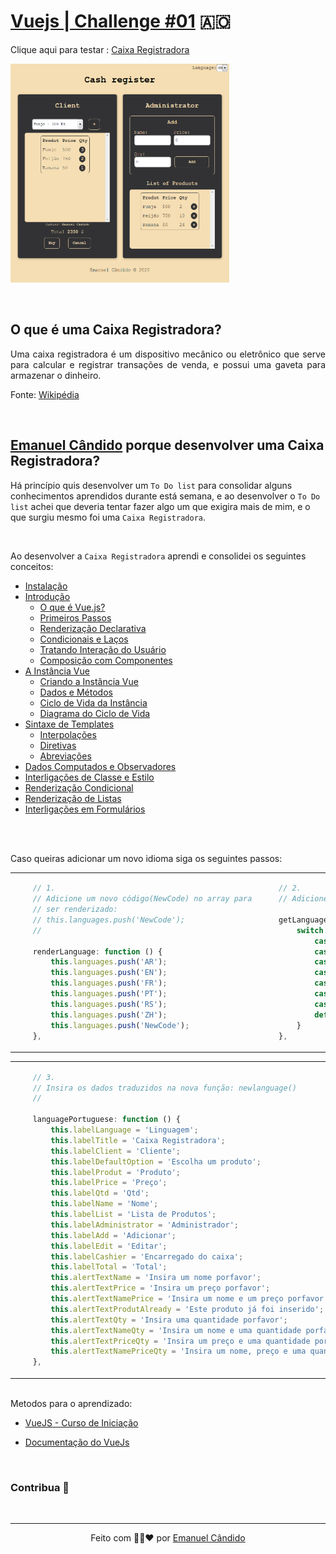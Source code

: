 # [Vuejs | Challenge #01](https://emanuelcandido-js.netlify.app/javascript/vuejs/challenges/01_cash_register/cash_register) 🇦🇴

<p align="center">

Clique aqui para testar : [Caixa Registradora](https://emanuelcandido-js.netlify.app/javascript/vuejs/joao_ribeiro/challenges/01_cash_register/cash_register)

<a href="https://emanuelcandido-js.netlify.app/javascript/vuejs/joao_ribeiro/challenges/01_cash_register/cash_register">
<img src="../00_assets/01_cash_register.png" width="350px"height="350px">
</a>

</p>

<br>

## O que é uma Caixa Registradora?

<p align="justify">
    Uma caixa registradora é um dispositivo mecânico ou eletrônico que serve para calcular e registrar transações de venda, e possui uma gaveta para armazenar o dinheiro. 
</p>

Fonte: [Wikipédia](https://pt.wikipedia.org/wiki/Caixa_registradora)

<br>

## [Emanuel Cândido](https://emanueljosecandido.github.io/) porque desenvolver uma Caixa Registradora?

Há princípio quis desenvolver um `To Do list` para consolidar alguns conhecimentos aprendidos durante está semana, e ao desenvolver o `To Do list` achei que deveria tentar fazer algo um que exigira mais de mim, e o que surgiu mesmo foi uma `Caixa Registradora`.

<br>

Ao desenvolver a `Caixa Registradora` aprendi e consolidei os seguintes conceitos:

- [Instalação](https://br.vuejs.org/v2/guide/installation.html)
- [Introdução](https://br.vuejs.org/v2/guide/index.html)
  - [O que é Vue.js?](https://br.vuejs.org/v2/guide/index.html#O-que-e-Vue-js)
  - [Primeiros Passos](https://br.vuejs.org/v2/guide/index.html#Primeiros-Passos)
  - [Renderização Declarativa](https://br.vuejs.org/v2/guide/index.html#Renderizacao-Declarativa)
  - [Condicionais e Laços](https://br.vuejs.org/v2/guide/index.html#Condicionais-e-Lacos)
  - [Tratando Interação do Usuário](https://br.vuejs.org/v2/guide/index.html#Tratando-Interacao-do-Usuario)
  - [Composição com Componentes](https://br.vuejs.org/v2/guide/index.html#Composicao-com-Componentes)
- [A Instância Vue](https://br.vuejs.org/v2/guide/instance.html)
  - [Criando a Instância Vue](https://br.vuejs.org/v2/guide/instance.html#Criando-a-Instancia-Vue)
  - [Dados e Métodos](https://br.vuejs.org/v2/guide/instance.html#Dados-e-Metodos)
  - [Ciclo de Vida da Instância](https://br.vuejs.org/v2/guide/instance.html#Ciclo-de-Vida-da-Instancia)
  - [Diagrama do Ciclo de Vida](https://br.vuejs.org/v2/guide/instance.html#Diagrama-do-Ciclo-de-Vida)
- [Sintaxe de Templates](https://br.vuejs.org/v2/guide/syntax.html)
  - [Interpolações](https://br.vuejs.org/v2/guide/syntax.html#Interpolacoes)
  - [Diretivas](https://br.vuejs.org/v2/guide/syntax.html#Diretivas)
  - [Abreviações](https://br.vuejs.org/v2/guide/syntax.html#Abreviacoes)
- [Dados Computados e Observadores](https://br.vuejs.org/v2/guide/computed.html)
- [Interligações de Classe e Estilo](https://br.vuejs.org/v2/guide/class-and-style.html)
- [Renderização Condicional](https://br.vuejs.org/v2/guide/conditional.html)
- [Renderização de Listas](https://br.vuejs.org/v2/guide/list.html)
- [Interligações em Formulários](https://br.vuejs.org/v2/guide/forms.html)

<br><br>

<p align="justify">
    Caso queiras adicionar um novo idioma siga os seguintes passos:
</p>

<table>
<tbody>

<td>

```js
    // 1.
    // Adicione um novo código(NewCode) no array para
    // ser renderizado:
    // this.languages.push('NewCode');
    //

    renderLanguage: function () {
        this.languages.push('AR');
        this.languages.push('EN');
        this.languages.push('FR');
        this.languages.push('PT');
        this.languages.push('RS');
        this.languages.push('ZH');
        this.languages.push('NewCode');
    },


```

</td>
<td>

```js
    // 2.
    // Adicione-> case 'NewCode': root.newlanguage(); break;

    getLanguage: function () {
        switch (this.selectLanguage) {
            case 'AR': root.languageArabic(); break;
            case 'EN': root.languageEnglish(); break;
            case 'FR': root.languageFrench(); break;
            case 'PT': root.languagePortuguese(); break;
            case 'RS': root.languageRussia(); break;
            case 'ZH': root.languageChinese(); break;
            case 'NewCode': root.newlanguage(); break;
            default: break;
        }
    },
```

</td>
</tbody>
</table>
<table>
<tbody>

<td>

```js
    // 3.
    // Insira os dados traduzidos na nova função: newlanguage()
    //

    languagePortuguese: function () {
        this.labelLanguage = 'Linguagem';
        this.labelTitle = 'Caixa Registradora';
        this.labelClient = 'Cliente';
        this.labelDefaultOption = 'Escolha um produto';
        this.labelProdut = 'Produto';
        this.labelPrice = 'Preço';
        this.labelQtd = 'Qtd';
        this.labelName = 'Nome';
        this.labelList = 'Lista de Produtos';
        this.labelAdministrator = 'Administrador';
        this.labelAdd = 'Adicionar';
        this.labelEdit = 'Editar';
        this.labelCashier = 'Encarregado do caixa';
        this.labelTotal = 'Total';
        this.alertTextName = 'Insira um nome porfavor';
        this.alertTextPrice = 'Insira um preço porfavor';
        this.alertTextNamePrice = 'Insira um nome e um preço porfavor';
        this.alertTextProdutAlready = 'Este produto já foi inserido';
        this.alertTextQty = 'Insira uma quantidade porfavor';
        this.alertTextNameQty = 'Insira um nome e uma quantidade porfavor';
        this.alertTextPriceQty = 'Insira um preço e uma quantidade porfavor';
        this.alertTextNamePriceQty = 'Insira um nome, preço e uma quantidade porfavor';
    },
```

</td>
<td>

```js
    // 4.
    // Adicione uma nova função para adicionar
    // um novo idioma:

    newlanguage(): function () {
        this.labelLanguage = '';
        this.labelTitle = '';
        this.labelClient = '';
        this.labelDefaultOption = '';
        this.labelProdut = '';
        this.labelPrice = '';
        this.labelQtd = '';
        this.labelName = '';
        this.labelList = '';
        this.labelAdministrator = '';
        this.labelAdd = '';
        this.labelEdit = '';
        this.labelCashier = '';
        this.labelTotal = '';
        this.alertTextName = '';
        this.alertTextPrice = '';
        this.alertTextNamePrice = '';
        this.alertTextProdutAlready = '';
        this.alertTextQty = '';
        this.alertTextNameQty = '';
        this.alertTextPriceQty = '';
        this.alertTextNamePriceQty = '';
    },
```

</td>
</tbody>
</table>

<br>
Metodos para o aprendizado:

- [VueJS - Curso de Iniciação](https://www.youtube.com/playlist?list=PLXik_5Br-zO_xQHAH9GrNR1gAefYWaKxz)

- [Documentação do VueJs](https://br.vuejs.org/v2/guide/)

<br>

### Contribua 🖤

<br>

---

<center>

Feito com 🖤💛❤ por [Emanuel Cândido](https://emanueljosecandido.github.io/)

</center>
